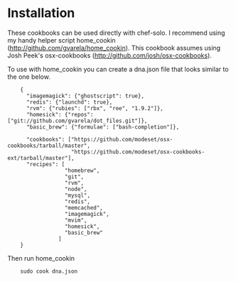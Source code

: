 Installation
============

These cookbooks can be used directly with chef-solo. I recommend using my handy helper script home_cookin (http://github.com/gvarela/home_cookin). This cookbook assumes using Josh Peek's osx-cookbooks (http://github.com/josh/osx-cookbooks).

To use with home_cookin you can create a dna.json file that looks similar to the one below.

        {
          "imagemagick": {"ghostscript": true},
          "redis": {"launchd": true},
          "rvm": {"rubies": ["rbx", "ree", "1.9.2"]},
          "homesick": {"repos": ["git://github.com/gvarela/dot_files.git"]},
          "basic_brew": {"formulae": ["bash-completion"]},

          "cookbooks": ["https://github.com/modeset/osx-cookbooks/tarball/master",
                        "https://github.com/modeset/osx-cookbooks-ext/tarball/master"],
          "recipes": [
                      "homebrew",
                      "git",
                      "rvm",
                      "node",
                      "mysql",
                      "redis",
                      "memcached",
                      "imagemagick",
                      "mvim",
                      "homesick",
                      "basic_brew"
                    ]
        }

Then run home_cookin

        sudo cook dna.json
